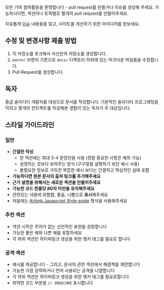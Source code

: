 모든 기여 참여활동을 환영합니다 - pull request를 만들거나 이슈를 생성해 주세요.
가능하시다면, 섹션이나 토픽별로 별개의 pull request를 만들어주세요.

자유롭게 [이슈](https://github.com/klaytn/smart-contract-best-practices-kr/issues)
내용들을 읽고, 사이트를 개선하기 위한 아이디어를 얻보세요.

## 수정 및 변경사항 제출 방법

1. 이 저장소를 포크해서 자신만의 저장소를 생성합니다.
2. `master` 브랜치 기준으로 `docs/` 디렉토리 하위에 있는 마크다운 파일들을 수정합니다.
3. Pull Request를 생성합니다.

## 독자

중급 솔리디티 개발자를 대상으로 문서를 작성합니다.
기본적인 솔리디티 프로그래밍을 익히고 몇개의 컨트랙트를 작성해본 경험이 있는 독자가 주 대상입니다.

## 스타일 가이드라인

### 일반

- **간결한 작성**
  - 한 섹션에는 최대 3-4 문장만을 사용 (정말 중요한 사항은 예외 가능)
  - 설명하는 것보다 보여주는 방식 (구구절절 설명하기 보단 예시 사용)
  - 불필요한 정보로 가득찬 복잡한 예시 보다는 간결하고 핵심적인 실례 포함
- **가능하다면 원본 문서의 출처 링크를 추가해주세요**
- **근거 설명을 위해서는 새로운 섹션을 만들어주세요**
- **가능한 코드 한줄당 80자 미만을 유지해주세요**
- 관련있는 내용에 위험함, 좋음, 나쁨으로 **표시**해주세요
- 처음에는 [Airbnb Javascript Style guide](https://github.com/airbnb/javascript) 형식을 사용해주세요

### 추천 섹션

- 섹션 시작은 주어가 없는 선언적인 표현을 권장합니다
- 가능한 좋은 예와 나쁜 예를 포함하세요
- 각 하위 섹션은 하이퍼링크 생성을 위한 앵커 태그를 필요로 합니다

### 공격 섹션

- 예시를 제공합니다 - 그리고, 문서의 관련 섹션에서 해결책을 제안합니다
- 가능한 가장 강력하거나 먼저 사용되는 공격을 나열합니다
- 각 하위 섹션은 하이퍼링크 생성을 위한 앵커 태그를 필요로합니다
- 취약한 코드 부분을 `// INSECURE` 표시합니다